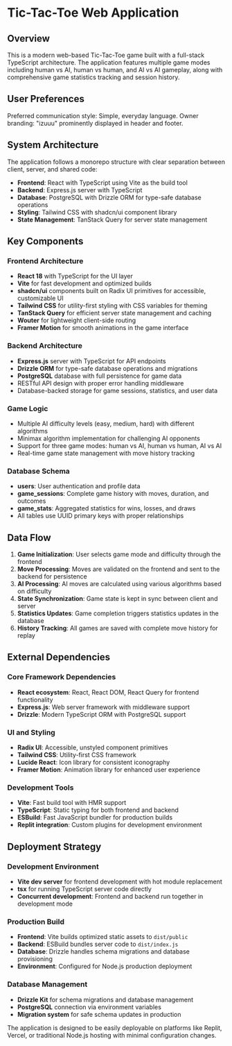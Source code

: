 # Tic-Tac-Toe Web Application

## Overview

This is a modern web-based Tic-Tac-Toe game built with a full-stack TypeScript architecture. The application features multiple game modes including human vs AI, human vs human, and AI vs AI gameplay, along with comprehensive game statistics tracking and session history.

## User Preferences

Preferred communication style: Simple, everyday language.
Owner branding: "izuuu" prominently displayed in header and footer.

## System Architecture

The application follows a monorepo structure with clear separation between client, server, and shared code:

- **Frontend**: React with TypeScript using Vite as the build tool
- **Backend**: Express.js server with TypeScript
- **Database**: PostgreSQL with Drizzle ORM for type-safe database operations
- **Styling**: Tailwind CSS with shadcn/ui component library
- **State Management**: TanStack Query for server state management

## Key Components

### Frontend Architecture
- **React 18** with TypeScript for the UI layer
- **Vite** for fast development and optimized builds
- **shadcn/ui** components built on Radix UI primitives for accessible, customizable UI
- **Tailwind CSS** for utility-first styling with CSS variables for theming
- **TanStack Query** for efficient server state management and caching
- **Wouter** for lightweight client-side routing
- **Framer Motion** for smooth animations in the game interface

### Backend Architecture
- **Express.js** server with TypeScript for API endpoints
- **Drizzle ORM** for type-safe database operations and migrations
- **PostgreSQL** database with full persistence for game data
- RESTful API design with proper error handling middleware
- Database-backed storage for game sessions, statistics, and user data

### Game Logic
- Multiple AI difficulty levels (easy, medium, hard) with different algorithms
- Minimax algorithm implementation for challenging AI opponents
- Support for three game modes: human vs AI, human vs human, AI vs AI
- Real-time game state management with move history tracking

### Database Schema
- **users**: User authentication and profile data
- **game_sessions**: Complete game history with moves, duration, and outcomes
- **game_stats**: Aggregated statistics for wins, losses, and draws
- All tables use UUID primary keys with proper relationships

## Data Flow

1. **Game Initialization**: User selects game mode and difficulty through the frontend
2. **Move Processing**: Moves are validated on the frontend and sent to the backend for persistence
3. **AI Processing**: AI moves are calculated using various algorithms based on difficulty
4. **State Synchronization**: Game state is kept in sync between client and server
5. **Statistics Updates**: Game completion triggers statistics updates in the database
6. **History Tracking**: All games are saved with complete move history for replay

## External Dependencies

### Core Framework Dependencies
- **React ecosystem**: React, React DOM, React Query for frontend functionality
- **Express.js**: Web server framework with middleware support
- **Drizzle**: Modern TypeScript ORM with PostgreSQL support

### UI and Styling
- **Radix UI**: Accessible, unstyled component primitives
- **Tailwind CSS**: Utility-first CSS framework
- **Lucide React**: Icon library for consistent iconography
- **Framer Motion**: Animation library for enhanced user experience

### Development Tools
- **Vite**: Fast build tool with HMR support
- **TypeScript**: Static typing for both frontend and backend
- **ESBuild**: Fast JavaScript bundler for production builds
- **Replit integration**: Custom plugins for development environment

## Deployment Strategy

### Development Environment
- **Vite dev server** for frontend development with hot module replacement
- **tsx** for running TypeScript server code directly
- **Concurrent development**: Frontend and backend run together in development mode

### Production Build
- **Frontend**: Vite builds optimized static assets to `dist/public`
- **Backend**: ESBuild bundles server code to `dist/index.js`
- **Database**: Drizzle handles schema migrations and database provisioning
- **Environment**: Configured for Node.js production deployment

### Database Management
- **Drizzle Kit** for schema migrations and database management
- **PostgreSQL** connection via environment variables
- **Migration system** for safe schema updates in production

The application is designed to be easily deployable on platforms like Replit, Vercel, or traditional Node.js hosting with minimal configuration changes.